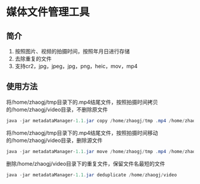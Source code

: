 # 媒体文件管理工具
## 简介
1. 按照图片、视频的拍摄时间，按照年月日进行存储
2. 去除重复的文件
3. 支持cr2，jpg，jpeg，jpg，png，heic，mov，mp4

## 使用方法

将/home/zhaogj/tmp目录下的.mp4结尾文件，按照拍摄时间拷贝的/home/zhaogj/video目录，不删除原文件
```java
java -jar metadataManager-1.1.jar copy /home/zhaogj/tmp .mp4 /home/zhaogj/video
```

将/home/zhaogj/tmp目录下的.mp4结尾文件，按照拍摄时间移动的/home/zhaogj/video目录，删除源文件
```java
java -jar metadataManager-1.1.jar move /home/zhaogj/tmp .mp4 /home/zhaogj/video
```

删除/home/zhaogj/video目录下的重复文件，保留文件名最短的文件
```java
java -jar metadataManager-1.1.jar deduplicate /home/zhaogj/video
```
